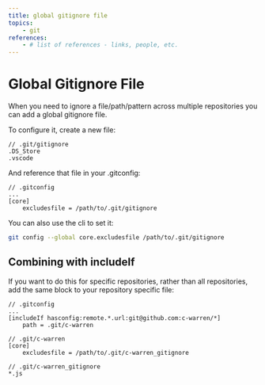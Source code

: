 ```yaml
---
title: global gitignore file
topics:
    - git
references: 
    - # list of references - links, people, etc.
---
```


# Global Gitignore File

When you need to ignore a file/path/pattern across multiple repositories you can add a global gitignore file. 

To configure it, create a new file:
```
// .git/gitignore
.DS_Store
.vscode
```

And reference that file in your .gitconfig:
```
// .gitconfig
...
[core]
    excludesfile = /path/to/.git/gitignore
```

You can also use the cli to set it:
```bash
git config --global core.excludesfile /path/to/.git/gitignore
```

## Combining with includeIf

If you want to do this for specific repositories, rather than all repositories, add the same block to your repository specific file:

```
// .gitconfig
...
[includeIf hasconfig:remote.*.url:git@github.com:c-warren/*]
    path = .git/c-warren

// .git/c-warren
[core]
    excludesfile = /path/to/.git/c-warren_gitignore

// .git/c-warren_gitignore
*.js
```
